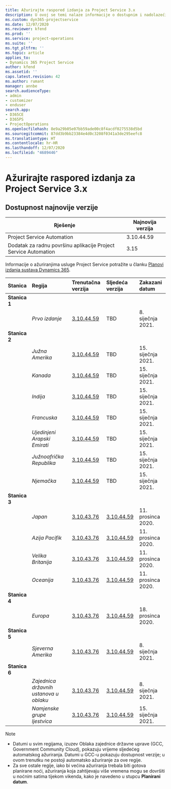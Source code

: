 ```yaml
---
title: Ažurirajte raspored izdanja za Project Service 3.x
description: U ovoj se temi nalaze informacije o dostupnim i nadolazećim izdanjima aplikacije Dynamics 365 Project Service Automation.
ms.custom: dyn365-projectservice
ms.date: 12/07/2020
ms.reviewer: kfend
ms.prod: ''
ms.service: project-operations
ms.suite: ''
ms.tgt_pltfrm: ''
ms.topic: article
applies_to:
- Dynamics 365 Project Service
author: kfend
ms.assetid: ''
caps.latest.revision: 42
ms.author: rumant
manager: annbe
search.audienceType:
- admin
- customizer
- enduser
search.app:
- D365CE
- D365PS
- ProjectOperations
ms.openlocfilehash: 8e9a29b05e07bb59ade00c8f4acdf0275538d5bd
ms.sourcegitcommit: 87dd3b9bb23384e4d0c3208f0341a3de295eefc8
ms.translationtype: HT
ms.contentlocale: hr-HR
ms.lasthandoff: 12/07/2020
ms.locfileid: "4689446"
---
```

# <a name="update-release-schedule-for-project-service-3x"></a>Ažurirajte raspored izdanja za Project Service 3.x

## <a name="latest-version-availability"></a>Dostupnost najnovije verzije

| Rješenje  | Najnovija verzija |
|-------|----|
| Project Service Automation    | 3.10.44.59 |
| Dodatak za radnu površinu aplikacije Project Service Automation                | 3.15          |

Informacije o ažuriranjima usluge Project Service potražite u članku [Planovi izdanja sustava Dynamics 365](https://docs.microsoft.com/dynamics365/release-plans/). 

| Stanica  | Regija | Trenutačna verzija | Sljedeća verzija |  Zakazani datum
| :---   | :---   | :---   | :---   |:---   |         
|<strong>Stanica 1</strong> | |  |  | |
| | <i>Prvo izdanje</i> | [3.10.44.59](whats-new-ur-26.md) | TBD | 8. siječnja 2021.
|<strong>Stanica 2</strong> | |  |  | |
| | <i>Južna Amerika</i> | [3.10.44.59](whats-new-ur-26.md) | TBD | 15. siječnja 2021.
| | <i>Kanada</i> | [3.10.44.59](whats-new-ur-26.md) | TBD | 15. siječnja 2021.
| | <i>Indija</i> | [3.10.44.59](whats-new-ur-26.md) | TBD | 15. siječnja 2021.
| | <i>Francuska</i> | [3.10.44.59](whats-new-ur-26.md) | TBD | 15. siječnja 2021.
| | <i>Ujedinjeni Arapski Emirati</i> | [3.10.44.59](whats-new-ur-26.md) | TBD | 15. siječnja 2021.
| | <i>Južnoafrička Republika</i> | [3.10.44.59](whats-new-ur-26.md) | TBD | 15. siječnja 2021.
| | <i>Njemačka</i> | [3.10.44.59](whats-new-ur-26.md) | TBD | 15. siječnja 2021.
|<strong>Stanica 3</strong> | |  |  | |
| | <i>Japan</i> | [3.10.43.76](whats-new-ur-25.md) | [3.10.44.59](whats-new-ur-26.md) | 11. prosinca 2020.
| | <i>Azija Pacifik</i> | [3.10.43.76](whats-new-ur-25.md) | [3.10.44.59](whats-new-ur-26.md) | 11. prosinca 2020.
| | <i>Velika Britanija</i> | [3.10.43.76](whats-new-ur-25.md) | [3.10.44.59](whats-new-ur-26.md) | 11. prosinca 2020.
| | <i>Oceanija</i> | [3.10.43.76](whats-new-ur-25.md) | [3.10.44.59](whats-new-ur-26.md) | 11. prosinca 2020.
|<strong>Stanica 4</strong> | |  |  | |
| | <i>Europa</i> | [3.10.43.76](whats-new-ur-25.md) | [3.10.44.59](whats-new-ur-26.md) | 18. prosinca 2020.
|<strong>Stanica 5</strong> | |  |  | |
| | <i>Sjeverna Amerika</i> | [3.10.43.76](whats-new-ur-25.md) | [3.10.44.59](whats-new-ur-26.md) | 8. siječnja 2021.
|<strong>Stanica 6</strong> | |  |  | |
| | <i>Zajednica državnih ustanova u oblaku</i> | [3.10.43.76](whats-new-ur-25.md) | [3.10.44.59](whats-new-ur-26.md) | 8. siječnja 2021.
| | <i>Namjenske grupe ljestvica</i> | [3.10.43.76](whats-new-ur-25.md) | [3.10.44.59](whats-new-ur-26.md) | 15. siječnja 2021.

>[!Note]
> - Datumi u svim regijama, izuzev Oblaka zajednice državne uprave (GCC, Government Community Cloud), pokazuju vrijeme sljedećeg automatskog ažuriranja. Datumi u GCC-u pokazuju dostupnost verzije; u ovom trenutku ne postoji automatsko ažuriranje za ove regije.
> - Za sve ostale regije, iako bi većina ažuriranja trebala biti gotova planirane noći, ažuriranja koja zahtijevaju više vremena mogu se dovršiti u noćnim satima tijekom vikenda, kako je navedeno u stupcu **Planirani datum**.
